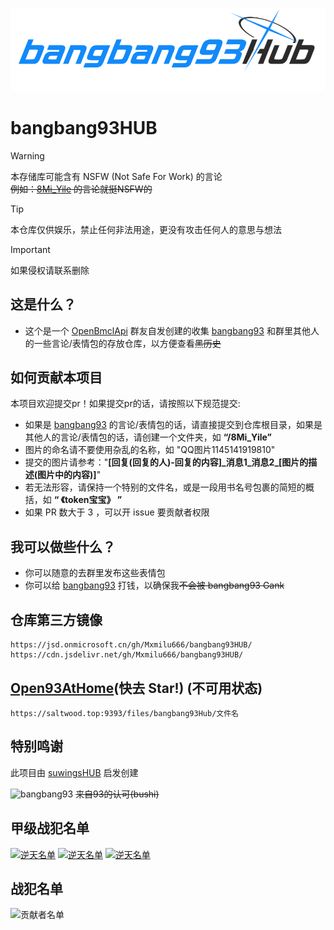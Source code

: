 ![blhx-style-logo](./.github/bluearchive-logo.jpg)

# bangbang93HUB 
> [!WARNING]
> 本存储库可能含有 NSFW (Not Safe For Work) 的言论<br>
~~例如：[8Mi_Yile](./8Mi_Yile) 的言论就挺NSFW的~~

> [!TIP]
> 本仓库仅供娱乐，禁止任何非法用途，更没有攻击任何人的意思与想法

> [!IMPORTANT]
> 如果侵权请联系删除

## 这是什么？  
- 这个是一个 [OpenBmclApi](https://github.com/bangbang93/openbmclapi) 群友自发创建的收集 [bangbang93](https://github.com/bangbang93) 和群里其他人的一些言论/表情包的存放仓库，以方便查看~~黑历史~~

## 如何贡献本项目
本项目欢迎提交pr！如果提交pr的话，请按照以下规范提交:
- 如果是 [bangbang93](https://github.com/bangbang93) 的言论/表情包的话，请直接提交到仓库根目录，如果是其他人的言论/表情包的话，请创建一个文件夹，如 **“/8Mi_Yile”**
- 图片的命名请不要使用杂乱的名称，如 "QQ图片1145141919810"
- 提交的图片请参考："**[回复(回复的人)-回复的内容]\_消息1\_消息2\_[图片的描述(图片中的内容)]**"
- 若无法形容，请保持一个特别的文件名，或是一段用书名号包裹的简短的概括，如 **“ 《token宝宝》 ”**
- 如果 PR 数大于 3 ，可以开 issue 要贡献者权限

## 我可以做些什么？  
- 你可以随意的去群里发布这些表情包  
- 你可以给 [bangbang93](https://afdian.net/@bangbang93) 打钱，以确保我~~不会被 bangbang93 Gank~~
 
<!-- ## OpenBH93API

### 图片 API
#### 随机图片 API
- 可以方便，快速的查看本仓库的图片
```
目前全部寄了
``` -->

## 仓库第三方镜像
```
https://jsd.onmicrosoft.cn/gh/Mxmilu666/bangbang93HUB/
https://cdn.jsdelivr.net/gh/Mxmilu666/bangbang93HUB/
```

## [Open93AtHome](https://github.com/SaltWood-Studio/Open93AtHome-V3)(快去 Star!) (不可用状态)
```
https://saltwood.top:9393/files/bangbang93Hub/文件名
```

## 特别鸣谢
此项目由 [suwingsHUB](https://github.com/liyxii/suwingsHUB) 启发创建

![bangbang93](./我去停了个车_你们怎么开始打黑枪了.jpg)
~~来自93的认可(bushi)~~

## 甲级战犯名单
[![逆天名单](https://contrib.rocks/image?repo=8Mi-Tech/.github)](https://github.com/Mxmilu666/bangbang93HUB/blob/main/0-%E5%A4%9A%E4%BA%BA%E8%BF%90%E5%8A%A8/%E3%80%8A%E6%80%BB%E7%BB%93%EF%BC%8C%E4%BB%A5%E5%8B%92%E6%9B%B4%E8%83%9C%E4%B8%80%E7%AD%B9%E3%80%8B.png)
[![逆天名单](https://contrib.rocks/image?repo=weyeahh/weyeahh)](https://github.com/Mxmilu666/bangbang93HUB/tree/main/Yunw_weyeah)
[![逆天名单](https://contrib.rocks/image?repo=unify-z/ddns-python)](https://github.com/Mxmilu666/bangbang93HUB/tree/main/unify-z)
## 战犯名单
![贡献者名单](http://contrib.rocks/image?repo=Mxmilu666/bangbang93HUB)
